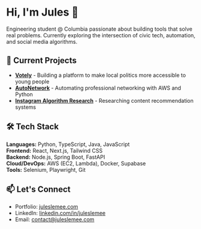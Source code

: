 # Hi, I'm Jules 👋

Engineering student @ Columbia passionate about building tools that solve real problems. Currently exploring the intersection of civic tech, automation, and social media algorithms.

## 🔭 Current Projects

- **[Votely](https://github.com/juleslemee/CivicNet)** - Building a platform to make local politics more accessible to young people
- **[AutoNetwork](https://github.com/juleslemee/autoNetwork)** - Automating professional networking with AWS and Python
- **[Instagram Algorithm Research](https://github.com/juleslemee/comp396)** - Researching content recommendation systems

## 🛠️ Tech Stack

**Languages:** Python, TypeScript, Java, JavaScript  
**Frontend:** React, Next.js, Tailwind CSS  
**Backend:** Node.js, Spring Boot, FastAPI  
**Cloud/DevOps:** AWS (EC2, Lambda), Docker, Supabase  
**Tools:** Selenium, Playwright, Git

## 📫 Let's Connect

- Portfolio: [juleslemee.com](https://www.juleslemee.com)
- LinkedIn: [linkedin.com/in/juleslemee](https://linkedin.com/in/juleslemee)
- Email: [contact@juleslemee.com](mailto:contact@juleslemee.com)
